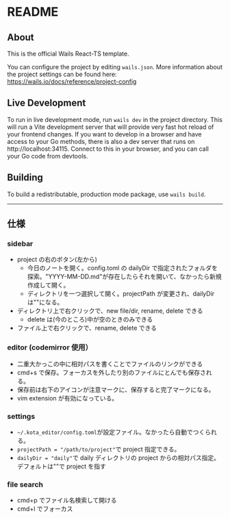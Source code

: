 # README

## About

This is the official Wails React-TS template.

You can configure the project by editing `wails.json`. More information about the project settings can be found
here: https://wails.io/docs/reference/project-config

## Live Development

To run in live development mode, run `wails dev` in the project directory. This will run a Vite development
server that will provide very fast hot reload of your frontend changes. If you want to develop in a browser
and have access to your Go methods, there is also a dev server that runs on http://localhost:34115. Connect
to this in your browser, and you can call your Go code from devtools.

## Building

To build a redistributable, production mode package, use `wails build`.

---

## 仕様

### sidebar

- project の右のボタン(左から)
  - 今日のノートを開く。config.toml の dailyDir で指定されたフォルダを探索。"YYYY-MM-DD.md"が存在したらそれを開いて、なかったら新規作成して開く。
  - ディレクトリを一つ選択して開く。projectPath が変更され、dailyDir は""になる。
- ディレクトリ上で右クリックで、new file/dir, rename, delete できる
  - delete は(今のところ)中が空のときのみできる
- ファイル上で右クリックで、rename, delete できる

### editor (codemirror 使用）

- 二重大かっこの中に相対パスを書くことでファイルのリンクができる
- cmd+s で保存。フォーカスを外したり別のファイルにとんでも保存される。
- 保存前は右下のアイコンが注意マークに、保存すると完了マークになる。
- vim extension が有効になっている。

### settings

- `~/.kota_editor/config.toml`が設定ファイル。なかったら自動でつくられる。
- `projectPath = "/path/to/project"`で project 指定できる。
- `dailyDir = "daily"`で daily ディレクトリの project からの相対パス指定。デフォルトは""で project を指す

### file search

- cmd+p でファイル名検索して開ける
- cmd+l でフォーカス
